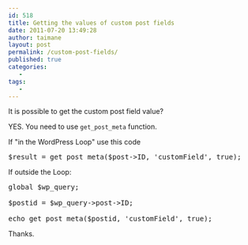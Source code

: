 ```yaml
---
id: 518
title: Getting the values of custom post fields
date: 2011-07-20 13:49:28
author: taimane
layout: post
permalink: /custom-post-fields/
published: true
categories:
   -
tags:
   -
---
```

It is possible to get the custom post field value?

YES. You need to use <code>get_post_meta</code> function.

If "in the WordPress Loop" use this code
<pre>$result = get_post_meta($post->ID, 'customField', true); </pre>

If outside the Loop:

<pre>global $wp_query;
$postid = $wp_query->post->ID;
echo get_post_meta($postid, 'customField', true);</pre>

Thanks.  

